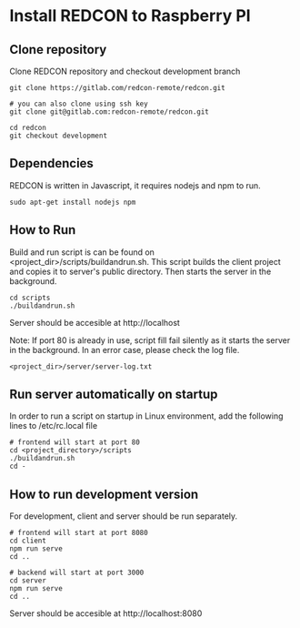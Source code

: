 # Install REDCON to Raspberry PI

## Clone repository
Clone REDCON repository and checkout development branch
```
git clone https://gitlab.com/redcon-remote/redcon.git

# you can also clone using ssh key
git clone git@gitlab.com:redcon-remote/redcon.git

cd redcon
git checkout development
```

## Dependencies
REDCON is written in Javascript, it requires nodejs and npm to run.
```
sudo apt-get install nodejs npm
```

## How to Run
Build and run script is can be found on <project_dir>/scripts/buildandrun.sh. This script builds the client project and copies it to server's public directory. Then starts the server in the background.
```
cd scripts
./buildandrun.sh
```
Server should be accesible at http://localhost

Note: If port 80 is already in use, script fill fail silently as it starts the server in the background. In an error case, please check the log file.
```
<project_dir>/server/server-log.txt
```

## Run server automatically on startup
In order to run a script on startup in Linux environment, add the following lines to /etc/rc.local file
```
# frontend will start at port 80
cd <project_directory>/scripts
./buildandrun.sh
cd -
```


## How to run development version
For development, client and server should be run separately.
```
# frontend will start at port 8080
cd client
npm run serve
cd ..

# backend will start at port 3000
cd server
npm run serve
cd ..
```
Server should be accesible at http://localhost:8080